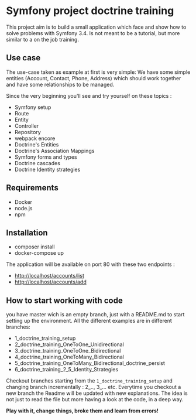 # Symfony project doctrine training

This project aim is to build a small application which face and show how to solve problems with Symfony 3.4. 
Is not meant to be a tutorial, but more similar to a on the job training. 

## Use case
The use-case taken as example at first is very simple: We have some simple entities (Account, Contact, Phone, Address)
which should work together and have some relationships to be managed.

Since the very beginning you'll see and try yourself on these topics :

- Symfony setup
- Route
- Entity
- Controller
- Repository 
- webpack encore
- Doctrine's Entities
- Doctrine's Association Mappings
- Symfony forms and types
- Doctrine cascades
- Doctrine Identity strategies

## Requirements
- Docker
- node.js
- npm 

## Installation
- composer install
- docker-compose up

The application will be available on port 80 with these two endpoints :

- [http://localhost/accounts/list](http://localhost/accounts/list)
- [http://localhost/accounts/add](http://localhost/accounts/add)


## How to start working with code

you have master wich is an empty branch, just with a README.md to start setting up the environment.
All the different examples are in different branches:

-  1_doctrine_training_setup
-  2_doctrine_training_OneToOne_Unidirectional
-  3_doctrine_training_OneToOne_Bidirectional
-  4_doctrine_training_OneToMany_Bidirectional
-  5_doctrine_training_OneToMany_Bidirectional_doctrine_persist
-  6_doctrine_training_2_5_Identity_Strategies

Checkout branches starting from the ``1_doctrine_training_setup`` and changing branch incrementally : 2_.., 3_... etc.
Everytime you checkout a new branch the Readme will be updated with new explanations.
The idea is not just to read the file but more having a look at the code, in a deep way. 

**Play with it, change things, broke them and learn from errors!**

